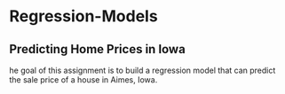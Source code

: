 # Regression-Models

## Predicting Home Prices in Iowa

he goal of this assignment is to build a regression model that can predict the sale price of a house in Aimes, Iowa.
